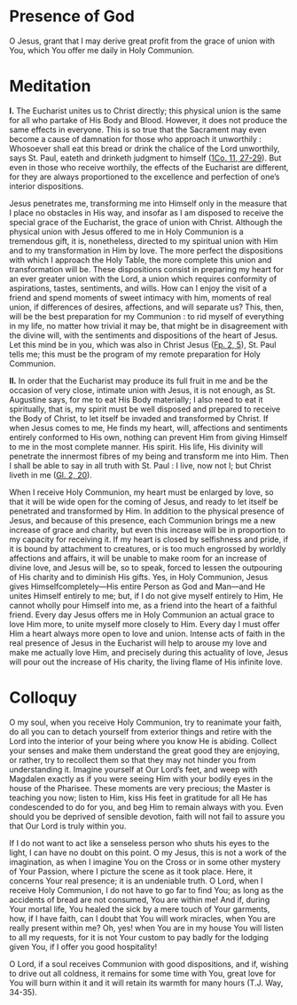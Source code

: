 # Presence of God

O Jesus, grant that I may derive great profit from the grace of union with You, which You offer me daily in Holy Communion.

# Meditation

**I.** The Eucharist unites us to Christ directly; this physical union is the same for all who partake of His Body and Blood. However, it does not produce the same effects in everyone. This is so true that the Sacrament may even become a cause of damnation for those who approach it unworthily : Whosoever shall eat this bread or drink the chalice of the Lord unworthily, says St. Paul, eateth and drinketh judgment to himself ([1Co. 11, 27-29](https://vulgata.online/bible/1Co.11?ed=DR2&vfn=DR2.1Co.11.27-29:vs)). But even in those who receive worthily, the effects of the Eucharist are different, for they are always proportioned to the excellence and perfection of one’s interior dispositions.

Jesus penetrates me, transforming me into Himself only in the measure that I place no obstacles in His way, and insofar as I am disposed to receive the special grace of the Eucharist, the grace of union with Christ. Although the physical union with Jesus offered to me in Holy Communion is a tremendous gift, it is, nonetheless, directed to my spiritual union with Him and to my transformation in Him by love. The more perfect the dispositions with which I approach the Holy Table, the more complete this union and transformation will be. These dispositions consist in preparing my heart for an ever greater union with the Lord, a union which requires conformity of aspirations, tastes, sentiments, and wills. How can I enjoy the visit of a friend and spend moments of sweet intimacy with him, moments of real union, if differences of desires, affections, and will separate us? This, then, will be the best preparation for my Communion : to rid myself of everything in my life, no matter how trivial it may be, that might be in disagreement with the divine will, with the sentiments and dispositions of the heart of Jesus. Let this mind be in you, which was also in Christ Jesus ([Fp. 2, 5](https://vulgata.online/bible/Fp.2?ed=DR2&vfn=DR2.Fp.2.5:vs)), St. Paul tells me; this must be the program of my remote preparation for Holy Communion.

**II.** In order that the Eucharist may produce its full fruit in me and be the occasion of very close, intimate union with Jesus, it is not enough, as St. Augustine says, for me to eat His Body materially; I also need to eat it spiritually, that is, my spirit must be well disposed and prepared to receive the Body of Christ, to let itself be invaded and transformed by Christ. If when Jesus comes to me, He finds my heart, will, affections and sentiments entirely conformed to His own, nothing can prevent Him from giving Himself to me in the most complete manner. His spirit. His life, His divinity will penetrate the innermost fibres of my being and transform me into Him. Then I shall be able to say in all truth with St. Paul : I live, now not I; but Christ liveth in me ([Gl. 2, 20](https://vulgata.online/bible/Gl.2?ed=DR2&vfn=DR2.Gl.2.20:vs)). 

When I receive Holy Communion, my heart must be enlarged by love, so that it will be wide open for the coming of Jesus, and ready to let itself be penetrated and transformed by Him. In addition to the physical presence of Jesus, and because of this presence, each Communion brings me a new increase of grace and charity, but even this increase will be in proportion to my capacity for receiving it. If my heart is closed by selfishness and pride, if it is bound by attachment to creatures, or is too much engrossed by worldly affections and affairs, it will be unable to make room for an increase of divine love, and Jesus will be, so to speak, forced to lessen the outpouring of His charity and to diminish His gifts. Yes, in Holy Communion, Jesus gives Himselfcompletely—His entire Person as God and Man—and He unites Himself entirely to me; but, if I do not give myself entirely to Him, He cannot wholly pour Himself into me, as a friend into the heart of a faithful friend. Every day Jesus offers me in Holy Communion an actual grace to love Him more, to unite myself more closely to Him. Every day I must offer Him a heart always more open to love and union. Intense acts of faith in the real presence of Jesus in the Eucharist will help to arouse my love and make me actually love Him, and precisely during this actuality of love, Jesus will pour out the increase of His charity, the living flame of His infinite love.

# Colloquy

O my soul, when you receive Holy Communion, try to reanimate your faith, do all you can to detach yourself from exterior things and retire with the Lord into the interior of your being where you know He is abiding. Collect your senses and make them understand the great good they are enjoying, or rather, try to recollect them so that they may not hinder you from understanding it. Imagine yourself at Our Lord’s feet, and weep with Magdalen exactly as if you were seeing Him with your bodily eyes in the house of the Pharisee. These moments are very precious; the Master is teaching you now; listen to Him, kiss His feet in gratitude for all He has condescended to do for you, and beg Him to remain always with you. Even should you be deprived of sensible devotion, faith will not fail to assure you that Our Lord is truly within you.

If I do not want to act like a senseless person who shuts his eyes to the light, I can have no doubt on this point. O my Jesus, this is not a work of the imagination, as when I imagine You on the Cross or in some other mystery of Your Passion, where I picture the scene as it took place. Here, it concerns Your real presence; it is an undeniable truth. O Lord, when I receive Holy Communion, I do not have to go far to find You; as long as the accidents of bread are not consumed, You are within me! And if, during Your mortal life, You healed the sick by a mere touch of Your garments, how, if I have faith, can I doubt that You will work miracles, when You are really present within me? Oh, yes! when You are in my house You will listen to all my requests, for it is not Your custom to pay badly for the lodging given You, if I offer you good hospitality!

O Lord, if a soul receives Communion with good dispositions, and if, wishing to drive out all coldness, it remains for some time with You, great love for You will burn within it and it will retain its warmth for many hours (T.J. Way, 34-35).

